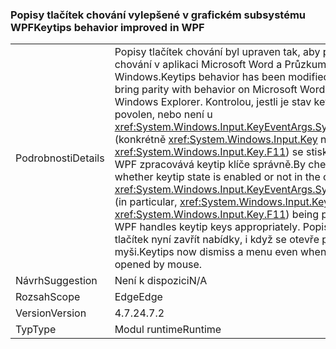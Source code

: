 ### <a name="keytips-behavior-improved-in-wpf"></a><span data-ttu-id="cab02-101">Popisy tlačítek chování vylepšené v grafickém subsystému WPF</span><span class="sxs-lookup"><span data-stu-id="cab02-101">Keytips behavior improved in WPF</span></span>

|   |   |
|---|---|
|<span data-ttu-id="cab02-102">Podrobnosti</span><span class="sxs-lookup"><span data-stu-id="cab02-102">Details</span></span>|<span data-ttu-id="cab02-103">Popisy tlačítek chování byl upraven tak, aby parita s chování v aplikaci Microsoft Word a Průzkumníka Windows.</span><span class="sxs-lookup"><span data-stu-id="cab02-103">Keytips behavior has been modified to bring parity with behavior on Microsoft Word and Windows Explorer.</span></span> <span data-ttu-id="cab02-104">Kontrolou, jestli je stav keytip povolen, nebo není u <xref:System.Windows.Input.KeyEventArgs.SystemKey> (konkrétně <xref:System.Windows.Input.Key> nebo <xref:System.Windows.Input.Key.F11>) se stisknutí, WPF zpracovává keytip klíče správně.</span><span class="sxs-lookup"><span data-stu-id="cab02-104">By checking whether keytip state is enabled or not in the case of a <xref:System.Windows.Input.KeyEventArgs.SystemKey> (in particular, <xref:System.Windows.Input.Key> or <xref:System.Windows.Input.Key.F11>) being pressed, WPF handles keytip keys appropriately.</span></span> <span data-ttu-id="cab02-105">Popisy tlačítek nyní zavřít nabídky, i když se otevře pomocí myši.</span><span class="sxs-lookup"><span data-stu-id="cab02-105">Keytips now dismiss a menu even when it is opened by mouse.</span></span>|
|<span data-ttu-id="cab02-106">Návrh</span><span class="sxs-lookup"><span data-stu-id="cab02-106">Suggestion</span></span>|<span data-ttu-id="cab02-107">Není k dispozici</span><span class="sxs-lookup"><span data-stu-id="cab02-107">N/A</span></span>|
|<span data-ttu-id="cab02-108">Rozsah</span><span class="sxs-lookup"><span data-stu-id="cab02-108">Scope</span></span>|<span data-ttu-id="cab02-109">Edge</span><span class="sxs-lookup"><span data-stu-id="cab02-109">Edge</span></span>|
|<span data-ttu-id="cab02-110">Version</span><span class="sxs-lookup"><span data-stu-id="cab02-110">Version</span></span>|<span data-ttu-id="cab02-111">4.7.2</span><span class="sxs-lookup"><span data-stu-id="cab02-111">4.7.2</span></span>|
|<span data-ttu-id="cab02-112">Typ</span><span class="sxs-lookup"><span data-stu-id="cab02-112">Type</span></span>|<span data-ttu-id="cab02-113">Modul runtime</span><span class="sxs-lookup"><span data-stu-id="cab02-113">Runtime</span></span>|

